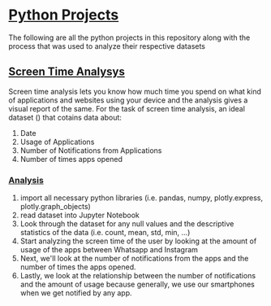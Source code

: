 # <ins>Python Projects</ins>

The following are all the python projects in this repository along with the process that was used to analyze their respective datasets

## <ins>Screen Time Analysys</ins>

Screen time analysis lets you know how much time you spend on what kind of applications and websites using your device and the analysis gives a visual report of the same. For the task of screen time analysis, an ideal dataset () that cotains data about:

1. Date
2. Usage of Applications
3. Number of Notifications from Applications
4. Number of times apps opened

### <ins>Analysis</ins>

1. import all necessary python libraries (i.e. pandas, numpy, plotly.express, plotly.graph_objects)
2. read dataset into Jupyter Notebook
3. Look through the dataset for any null values and the descriptive statistics of the data (i.e. count, mean, std, min, ...)
4. Start analyzing the screen time of the user by looking at the amount of usage of the apps between Whatsapp and Instagram
5. Next, we'll look at the number of notifications from the apps and the number of times the apps opened.
6. Lastly, we look at the relationship between the number of notifications and the amount of usage because generally, we use our smartphones when we get notified by any app.
